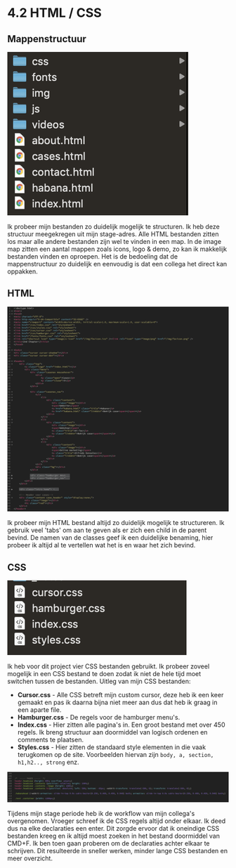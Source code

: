 # 4.2 HTML / CSS

## Mappenstructuur

![Mappen structuur](../.gitbook/assets/schermafbeelding-2019-06-12-om-10.07.52.png)

Ik probeer mijn bestanden zo duidelijk mogelijk te structuren. Ik heb deze structuur meegekregen uit mijn stage-adres. Alle HTML bestanden zitten los maar alle andere bestanden zijn wel te vinden in een map. In de image map zitten een aantal mappen zoals icons, logo & demo, zo kan ik makkelijk bestanden vinden en oproepen. Het is de bedoeling dat de mappenstructuur zo duidelijk en eenvoudig is dat een collega het direct kan oppakken.

## HTML

![HTML bestand](../.gitbook/assets/schermafbeelding-2019-06-12-om-10.33.09.png)

Ik probeer mijn HTML bestand altijd zo duidelijk mogelijk te structureren. Ik gebruik veel 'tabs' om aan te geven als er zich een child in de parent bevind. De namen van de classes geef ik een duidelijke benaming, hier probeer ik altijd al te vertellen wat het is en waar het zich bevind.    

## CSS

![](../.gitbook/assets/schermafbeelding-2019-06-12-om-10.18.11.png)

Ik heb voor dit project vier CSS bestanden gebruikt. Ik probeer zoveel mogelijk in een CSS bestand te doen zodat ik niet de hele tijd moet switchen tussen de bestanden. Uitleg van mijn CSS bestanden:

* **Cursor.css** - Alle CSS betreft mijn custom cursor, deze heb ik een keer gemaakt en pas ik daarna bijna niet meer aan dus dat heb ik graag in een aparte file.
* **Hamburger.css** - De regels voor de hamburger menu's. 
* **Index.css** - Hier zitten alle pagina's in. Een groot bestand met over 450 regels. Ik breng structuur aan doormiddel van logisch ordenen en comments te plaatsen.
* **Styles.css** - Hier zitten de standaard style elementen in die vaak terugkomen op de site. Voorbeelden hiervan zijn `body, a, section, h1,h2.., strong` enz.

![](../.gitbook/assets/schermafbeelding-2019-06-12-om-10.25.23.png)

Tijdens mijn stage periode heb ik de workflow van mijn collega's overgenomen. Vroeger schreef ik de CSS regels altijd onder elkaar. Ik deed dus na elke declaraties een enter. Dit zorgde ervoor dat ik oneindige CSS bestanden kreeg en ik altijd moest zoeken in het bestand doormiddel van CMD+F. Ik ben toen gaan proberen om de declaraties achter elkaar te schrijven. Dit resulteerde in sneller werken, minder lange CSS bestanden en meer overzicht.









